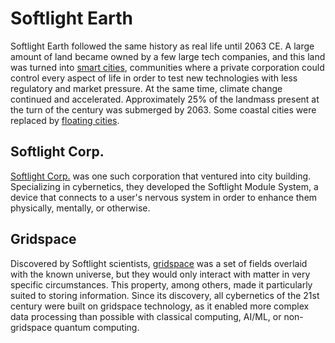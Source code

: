 # Softlight Earth

Softlight Earth followed the same history as real life until 2063 CE. A large amount of land became owned by a few large tech companies, and this land was turned into [smart cities](smart-cities.md), communities where a private corporation could control every aspect of life in order to test new technologies with less regulatory and market pressure. At the same time, climate change continued and accelerated. Approximately 25% of the landmass present at the turn of the century was submerged by 2063. Some coastal cities were replaced by [floating cities](floating-cities.md).

## Softlight Corp.

[Softlight Corp.](softlight-corp.md) was one such corporation that ventured into city building. Specializing in cybernetics, they developed the Softlight Module System, a device that connects to a user's nervous system in order to enhance them physically, mentally, or otherwise.

## Gridspace

Discovered by Softlight scientists, [gridspace](gridspace.md) was a set of fields overlaid with the known universe, but they would only interact with matter in very specific circumstances. This property, among others, made it particularly suited to storing information. Since its discovery, all cybernetics of the 21st century were built on gridspace technology, as it enabled more complex data processing than possible with classical computing, AI/ML, or non-gridspace quantum computing.